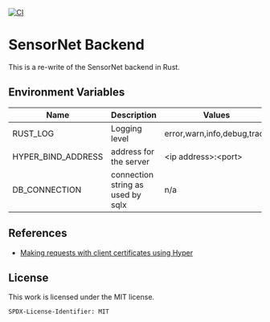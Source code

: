 [![CI](https://github.com/hannes-hochreiner/sensor-net-backend-rs/actions/workflows/main.yml/badge.svg)](https://github.com/hannes-hochreiner/sensor-net-backend-rs/actions/workflows/main.yml)

# SensorNet Backend

This is a re-write of the SensorNet backend in Rust.

## Environment Variables

| Name | Description | Values | Default Value |
|---|---|---|---|
| RUST_LOG | Logging level | error,warn,info,debug,trace | error |
| HYPER_BIND_ADDRESS | address for the server | \<ip address>:\<port> | 127.0.0.1:8000 |
| DB_CONNECTION | connection string as used by sqlx | n/a | postgres://postgres:password@127.0.0.1:5432 |

## References

* [Making requests with client certificates using Hyper](https://stackoverflow.com/questions/44059266/how-to-make-a-request-with-client-certificate-in-rust)

## License

This work is licensed under the MIT license.

`SPDX-License-Identifier: MIT`